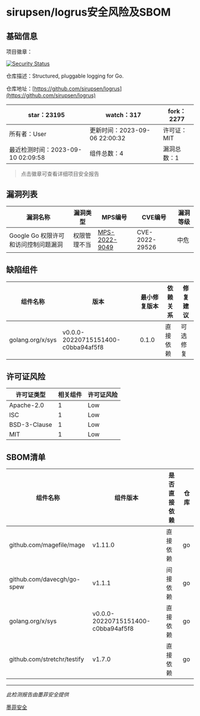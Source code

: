 # sirupsen/logrus安全风险及SBOM

## 基础信息

项目徽章：

[![Security Status](https://www.murphysec.com/platform3/v31/badge/1700572220207448064.svg)](https://www.murphysec.com/console/report/1692600014088200192/1700572220207448064)

仓库描述：Structured, pluggable logging for Go.

仓库地址：[https://github.com/sirupsen/logrus](https://github.com/sirupsen/logrus)

| star：23195 | watch：317 | fork：2277 |
| ----------- | -------------- | ------------ |
| 所有者：User | 更新时间：2023-09-06 22:00:32 | 许可证：MIT |
| 最近检测时间：2023-09-10 02:09:58 | 组件总数：4 | 漏洞总数：1 |

> 点击徽章可查看详细项目安全报告



## 漏洞列表

| 漏洞名称 | 漏洞类型 | MPS编号 | CVE编号 | 漏洞等级 |
| ------- | ------ | ------- | ------ | ----- |
|Google Go 权限许可和访问控制问题漏洞|权限管理不当|[MPS-2022-9049](https://www.oscs1024.com/hd/MPS-2022-9049)|CVE-2022-29526|中危|




## 缺陷组件

| 组件名称 | 版本 | 最小修复版本 | 依赖关系 | 修复建议 |
| -------- | ---- | ------------ | -------- | -------- |
|golang.org/x/sys|v0.0.0-20220715151400-c0bba94af5f8|0.1.0|直接依赖|可选修复|C:0|H:0|M:1|L:0|




## 许可证风险

| 许可证类型 | 相关组件 | 许可证风险 |
| ---------- | -------- | ---------- |
|Apache-2.0|1|Low|
|ISC|1|Low|
|BSD-3-Clause|1|Low|
|MIT|1|Low|




## SBOM清单

| 组件名称 | 组件版本 | 是否直接依赖 | 仓库 |
| -------- | -------- | ------------ | ---- |
|github.com/magefile/mage|v1.11.0|直接依赖|go|
|github.com/davecgh/go-spew|v1.1.1|间接依赖|go|
|golang.org/x/sys|v0.0.0-20220715151400-c0bba94af5f8|直接依赖|go|
|github.com/stretchr/testify|v1.7.0|直接依赖|go|


------

*此检测报告由墨菲安全提供*

[墨菲安全](www.murphysec.com)